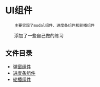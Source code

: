 # UI组件
        主要实现了modal组件、进度条组件和轮播组件
        添加了一些自己做的练习
## 文件目录
* [弹窗组件](./modal/demo.html)
* [进度条组件](./progress/index.html)
* [轮播组件](./slider/index.html)
